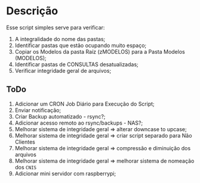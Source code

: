 # Descrição
Esse script simples serve para verificar:
1. A integralidade do nome das pastas;
2. Identificar pastas que estão ocupando muito espaço;
3. Copiar os Modelos da pasta Raíz (zMODELOS) para a Pasta Modelos (MODELOS);
4. Identificar pastas de CONSULTAS desatualizadas;
5. Verificar integridade geral de arquivos;

## ToDo
1. Adicionar um CRON Job Diário para Execução do Script;
2. Enviar notificação;
3. Criar Backup automatizado - rsync?;
4. Adicionar acesso remoto ao rsync/backups - NAS?;
4. Melhorar sistema de integridade geral => alterar downcase to upcase;
5. Melhorar sistema de integridade geral => criar script separado para Não Clientes
6. Melhorar sistema de integridade geral => compressão e diminuição dos arquivos
7. Melhorar sistema de integridade geral => melhorar sistema de nomeação dos `CNIS`
8. Adicionar mini servidor com raspberrypi;